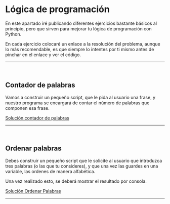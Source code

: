 # Lógica de programación

<p>En este apartado iré publicando diferentes ejercicios bastante básicos al principio,
pero que sirven para mejorar tu lógica de programación con Python.</p>
<p>En cada ejercicio colocaré un enlace a la resolución del problema, aunque lo más recomendable,
es que siempre lo intentes por ti mismo antes de pinchar en el enlace y ver el código.</p>

<hr><br>

## Contador de palabras
<p>Vamos a construir un pequeño script, que le pida al usuario una frase, y nuestro programa se encargará
de contar el número de palabras que componen esa frase.<p>

<a href = "https://github.com/cdeveloping/proyectos-personales/blob/main/Python/L%C3%B3gica%20de%20programaci%C3%B3n/Ejercicios%20resueltos/contador_palabras.py">Solución contador de palabras </a>

<hr><br>

## Ordenar palabras
<p>Debes construir un pequeño script que le solicite al usuario que introduzca tres palabras (o las que tu consideres),
y que una vez las guardes en una variable, las ordenes de manera alfabética.</p>
<p>Una vez realizado esto, se deberá mostrar el resultado por consola.</p>

<a href = "https://github.com/cdeveloping/proyectos-personales/blob/main/Python/L%C3%B3gica%20de%20programaci%C3%B3n/Ejercicios%20resueltos/ordenar_palabras.py">Solución Ordenar Palabras </a>

<hr><br>